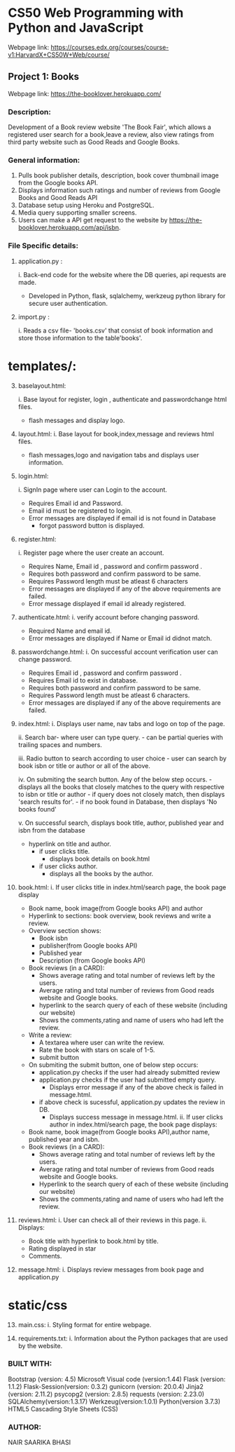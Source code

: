 # CS50 Web Programming with Python and JavaScript

Webpage link: https://courses.edx.org/courses/course-v1:HarvardX+CS50W+Web/course/


## Project 1: Books

Webpage link: https://the-booklover.herokuapp.com/

### Description:

Development of a Book review website 'The Book Fair', which allows a registered user search for a book,leave a review, also view ratings from third party website such as Good Reads and Google Books.

### General information:

1. Pulls book publisher details, description, book cover thumbnail image  from the Google books API.
2. Displays information such ratings and number of reviews from Google Books and Good Reads API
3. Database setup using Heroku and PostgreSQL.
4. Media query supporting smaller screens.
5. Users can make a API get request to the website by https://the-booklover.herokuapp.com/api/isbn.




### File Specific details:

1. application.py :

   i. Back-end code for the website where the DB queries, api requests are made.
      - Developed in Python, flask, sqlalchemy, werkzeug python library for secure user authentication.

2. import.py :

   i. Reads a csv file- 'books.csv' that consist of book information and store those information to the table'books'. 

# templates/:

3. baselayout.html:

   i. Base layout for  register, login , authenticate and passwordchange html files.
    -  flash messages and display logo.

4. layout.html:
    i. Base layout for book,index,message and reviews html files.
    - flash messages,logo and navigation tabs and displays user information.

    
5. login.html:

    i. SignIn page where user can Login to the account. 
    - Requires Email id and Password.
    - Email id must be registered to login.
    - Error messages are displayed if email id is not found in Database 
        - forgot password button is displayed.

6. register.html:

    i. Register page where the user create an account.
      - Requires Name, Email id , password and confirm password . 
      - Requires both password and confirm password to be same.
      - Requires Password length must be atleast 6 characters
      - Error messages are displayed if any of the above requirements are failed. 
      - Error message displayed if email id already registered.

7. authenticate.html:
    i. verify account before changing password.
     - Required Name and email id. 
     - Error messages are displayed if Name or Email id didnot match. 

8. passwordchange.html:
    i. On successful account verification user can change password.
     - Requires Email id , password and confirm password . 
     - Requires Email id to exist in database.
     - Requires both password and confirm password to be same.
     - Requires Password length must be atleast 6 characters.
     - Error messages are displayed if any of the above requirements are failed. 
9. index.html:
    i. Displays user name, nav tabs and logo on top of the page.

    ii. Search bar- where user can type query.
        - can be partial queries with trailing spaces and numbers.

    iii. Radio button to search according to user choice
         - user can search by book isbn or title or author or all of the above.
         
    iv. On submiting the search button. Any of the below step occurs.
        - displays all the books that closely matches to the query with respective to isbn or title or author
        - if query does not closely match, then displays 'search results for'. 
        - if no book found in Database, then displays 'No books found'

    v. On successful search, displays book title, author, published year and isbn from the database
    - hyperlink on title and author.
        - if user clicks title.
            - displays book details on book.html
        - if user clicks author.
            - displays all the books by the author.
    
10. book.html:
    i. If user clicks title in index.html/search page, the book page display
    - Book name, book image(from Google books API) and author
    - Hyperlink to sections: book overview, book reviews and write a review.
    - Overview section shows:
        - Book isbn
        - publisher(from Google books API)
        - Published year
        - Description (from Google books API)
    - Book reviews (in a CARD):
        - Shows average rating and total number of reviews left by the users.
        - Average rating and total number of reviews from Good reads website and Google books.
        - hyperlink to the search query of each of these website (including our website)
        - Shows the comments,rating and name of users who had left the review.
    - Write a review:
        - A textarea where user can write the review.
        - Rate the book with stars on scale of 1-5.
        - submit button
    - On submiting the submit button, one of below step occurs:
        - application.py checks if the user had already submitted review
        - application.py checks if the user had submitted empty query.
            - Displays error message if any of the above check is failed in message.html.
        - if above check is sucessful, application.py updates the review in DB.
            - Displays success message in message.html.
    ii. If user clicks author in index.html/search page, the book page displays:
    - Book name, book image(from Google books API),author name, published year and isbn.
    - Book reviews (in a CARD):
        - Shows average rating and total number of reviews left by the users.
        - Average rating and total number of reviews from Good reads website and Google books.
        - Hyperlink to the search query of each of these website (including our website)
        - Shows the comments,rating and name of users who had left the review.

11. reviews.html:
    i. User can check all of their reviews in this page.
    ii. Displays:
    - Book title with hyperlink to book.html by title.
    - Rating displayed in star
    - Comments.
12. message.html:
    i. Displays review messages from book page and application.py


# static/css

13. main.css:
      i. Styling format for entire webpage.
      
14. requirements.txt:
      i. Information about the Python packages that are used by the website.


 

### BUILT WITH:

Bootstrap (version: 4.5)
Microsoft Visual code (version:1.44)
Flask (version: 1.1.2)
Flask-Session(version: 0.3.2)
gunicorn (version: 20.0.4)
Jinja2 (version: 2.11.2)
psycopg2 (version: 2.8.5)
requests (version: 2.23.0)
SQLAlchemy(version:1.3.17)
Werkzeug(version:1.0.1)
Python(version 3.7.3)
HTML5
Cascading Style Sheets (CSS)



### AUTHOR:
NAIR SAARIKA BHASI
